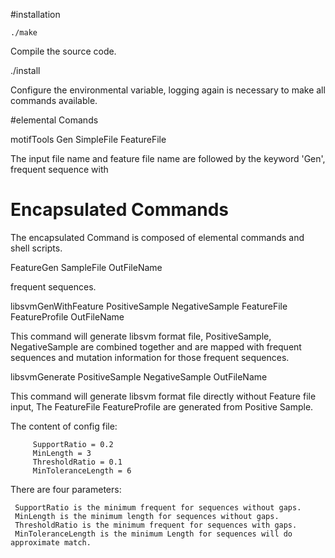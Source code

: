 #installation

    ./make 
 
Compile the source code.
 
   ./install
   
Configure the environmental variable, logging again is necessary to make all commands available.


#elemental Comands 

  motifTools   Gen  SimpleFile  FeatureFile 
  
The input file name and feature file name are followed by the keyword 'Gen', frequent sequence with 





 
# Encapsulated Commands

The encapsulated Command is composed of elemental commands and shell scripts.  

  FeatureGen   SampleFile  OutFileName

frequent sequences.

libsvmGenWithFeature PositiveSample NegativeSample FeatureFile FeatureProfile OutFileName

  This command will generate libsvm format file, PositiveSample, NegativeSample are combined together and are mapped with frequent sequences and mutation information for those frequent sequences.

libsvmGenerate  PositiveSample  NegativeSample  OutFileName

  This command will generate libsvm format file directly without Feature file input, The FeatureFile FeatureProfile are generated from Positive Sample.



The content of config file:

         SupportRatio = 0.2
         MinLength = 3
         ThresholdRatio = 0.1
         MinToleranceLength = 6

There are four parameters:

     SupportRatio is the minimum frequent for sequences without gaps.
     MinLength is the minimum length for sequences without gaps.
     ThresholdRatio is the minimum frequent for sequences with gaps.
     MinToleranceLength is the minimum Length for sequences will do approximate match.

